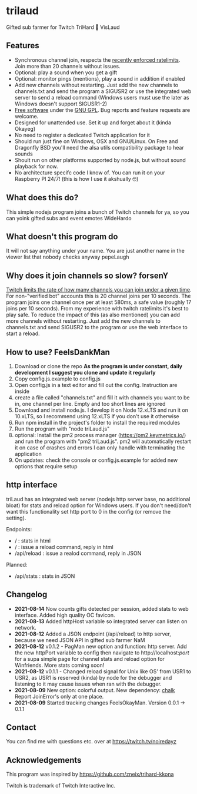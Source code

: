 # trilaud
Gifted sub farmer for Twitch TriHard :handshake: VisLaud
## Features ##
* Synchronous channel join, respects the [recently enforced ratelimits](https://dev.twitch.tv/docs/irc/guide#authentication-and-join-rate-limits). Join more than 20 channels without issues.
* Optional: play a sound when you get a gift
* Optional: monitor pings (mentions), play a sound in addition if enabled
* Add new channels without restarting. Just add the new channels to channels.txt and send the program a SIGUSR2 or use the integrated web server to send a reload command (Windows users must use the later as Windows doesn't support SIGUSR1-2)
* [Free software](https://www.gnu.org/philosophy/free-sw.html) under the [GNU GPL](https://www.gnu.org/licenses/gpl-3.0.html). Bug reports and feature requests are welcome.
* Designed for unattended use. Set it up and forget about it (kinda Okayeg)
* No need to register a dedicated Twitch application for it
* Should run just fine on Windows, OSX and GNU/Linux. On Free and Dragonfly BSD you'll need the alsa utils compatibility package to hear sounds
* Shoult run on other platforms supported by node.js, but without sound playback for now.
* No architecture specifc code I know of. You can run it on your Raspberry PI 24/7! (this is how I use it akshually 🤓)

## What does this do? ##
This simple nodejs program joins a bunch of Twitch channels for ya, so you can yoink gifted subs and event emotes WideHardo
## What doesn't this program do ##
It will not say anything under your name. You are just another name in the viewer list that nobody checks anyway pepeLaugh
## Why does it join channels so slow? forsenY ##
[Twitch limits the rate of how many channels you can join under a given time](https://dev.twitch.tv/docs/irc/guide#authentication-and-join-rate-limits). 
For non-"verified bot" accounts this is 20 channel joins per 10 seconds. The program joins one channel once per at least 580ms, a safe value (roughly 17 joins per 10 seconds). 
From my experience with twitch ratelimits it's best to play safe. To reduce the impact of this (as also mentioned) you can add more channels without restarting. 
Just add the new channels to channels.txt and send SIGUSR2 to the program or use the web interface to start a reload.

## How to use? FeelsDankMan ##
1. Download or clone the repo **As the program is under constant, daily development I suggest you clone and update it regularly**
2. Copy config.js.example to config.js
3. Open config.js in a text editor and fill out the config. Instruction are inside
4. create a file called "channels.txt" and fill it with channels you want to be in, one channel per line. Empty and too short lines are ignored
5. Download and install node.js. I develop it on Node 12.xLTS and run it on 10.xLTS, so I recommend using 12.xLTS if you don't use it otherwise
6. Run npm install in the project's folder to install the required modules
7. Run the program with "node triLaud.js"
8. optional: Install the pm2 process manager (https://pm2.keymetrics.io/) and run the program with "pm2 triLaud.js". pm2 will automatically restart it on case of crashes and errors I can only handle with terminating the application
9. On updates: check the console or config.js.example for added new options that require setup
## http interface ##
triLaud has an integrated web server (nodejs http server base, no additional bloat) for stats and reload option for Windows users. 
If you don't need/don't want this functionality set http port to 0 in the config (or remove the setting).

Endpoints:
* / : stats in html
* / : issue a reload command, reply in html
* /api/reload : issue a realod command, reply in JSON

Planned:
* /api/stats : stats in JSON

## Changelog ##
* **2021-08-14** Now counts gifts detected per session, added stats to web interface. Added high quality OC favicon.
* **2021-08-13** Added httpHost variable so integrated server can listen on network.
* **2021-08-12** Added a JSON endpoint (/api/reload) to http server, because we need JSON API in gifted sub farmer NaM
* **2021-08-12** v0.1.2 - PagMan new option and function: http server. Add the new httpPort variable to config then navigate to http://localhost:*port* for a supa simple page for channel stats and reload option for Winfriends. More stats coming soon!
* **2021-08-12** v0.1.1 - Changed reload signal for Unix like OS' from USR1 to USR2, as USR1 is reserved (kinda) by node for the debugger and listening to it may cause issues when ran with the debugger.
* **2021-08-09** New option: colorful output. New dependency: [chalk](https://github.com/chalk/chalk) Report JoinError's only at one place.
* **2021-08-09** Started tracking changes FeelsOkayMan. Version 0.0.1 -> 0.1.1

## Contact ##
You can find me with questions etc. over at https://twitch.tv/noiredayz

## Acknowledgements ##
This program was inspired by https://github.com/zneix/trihard-kkona

Twitch is trademark of Twitch Interactive Inc.

